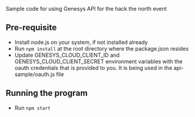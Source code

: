 Sample code for using Genesys API for the hack the north event

Pre-requisite
--------------
* Install node.js on your system, if not installed already
* Run `npm install` at the root directory where the package.json resides
* Update GENESYS_CLOUD_CLIENT_ID and GENESYS_CLOUD_CLIENT_SECRET environment variables with the oauth credentials that is provided to you.  It is being used in the api-sample/oauth.js file

Running the program
-------------------
* Run `npm start`